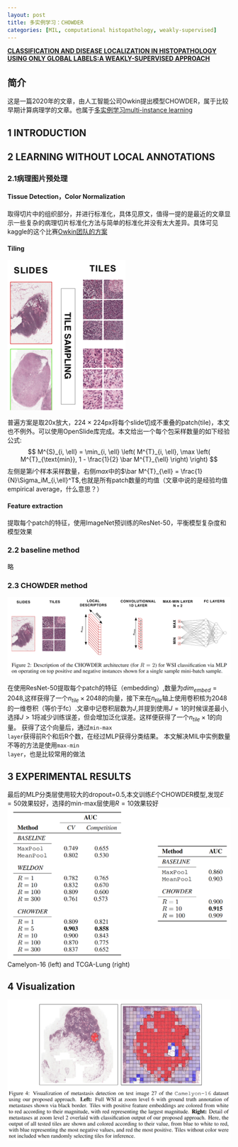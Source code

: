 ```yaml
---
layout: post
title: 多实例学习：CHOWDER
categories: [MIL, computational histopathology, weakly-supervised]
---
```



[**CLASSIFICATION AND DISEASE LOCALIZATION IN HISTOPATHOLOGY USING ONLY GLOBAL LABELS:A WEAKLY-SUPERVISED APPROACH**](https://arxiv.org/abs/1802.02212)
## 简介
这是一篇2020年的文章，由人工智能公司Owkin提出模型CHOWDER，属于比较早期计算病理学的文章。也属于[多实例学习multi-instance learning]()     

## 1 INTRODUCTION 

## 2 LEARNING WITHOUT LOCAL ANNOTATIONS

### 2.1病理图片预处理
#### Tissue Detection，Color Normalization
取得切片中的组织部分，并进行标准化，具体见原文，值得一提的是最近的文章显示一些复杂的病理切片标准化方法与简单的标准化并没有太大差异。具体可见kaggle的这个比赛[Owkin团队的方案](https://www.kaggle.com/competitions/UBC-OCEAN/discussion/466455)
#### Tiling
![alt text](/assets/image/2024-4-26-CHOWDER.md/image.png)

普遍方案是取20x放大，224 × 224px将每个slide切成不重叠的patch(tile)，本文也不例外。可以使用OpenSlide库完成。本文给出一个每个包采样数量的如下经验公式:
$$
M^{S}_{i, \ell} = \min_{i, \ell} \left( M^{T}_{i, \ell}, \max \left( M^{T}_{\text{min}}, 1 - \frac{1}{2} \bar M^{T}_{\ell} \right) \right)
$$
左侧是第$i$个样本采样数量，右侧$max$中的$\bar M^{T}_{\ell} = \frac{1}{N}\Sigma_iM_{i,\ell}^T$,也就是所有patch数量的均值（文章中说的是经验均值empirical average，什么意思？）

#### Feature extraction
提取每个patch的特征，使用ImageNet预训练的ResNet-50，平衡模型复杂度和模型效果

### 2.2 baseline method
略

### 2.3 CHOWDER method
![alt text](/assets/image/2024-4-26-CHOWDER.md/image-1.png)

在使用ResNet-50提取每个patch的特征（embedding）,数量为$dim_{embed} = 2048$,这样获得了一个$n_{tile} × 2048$的向量，接下来在$n_{tile}$轴上使用卷积核为2048的一维卷积（等价于fc）.文章中记卷积层数为$J$,并提到使用$J=1$的时候误差最小,选择$J>1$将减少训练误差，但会增加泛化误差。这样便获得了一个$n_{tile} × 1$的向量。
获得了这个向量后，通过<code>min-max layer</code>获得前R个和后R个数，在经过MLP获得分类结果。
本文解决MIL中实例数量不等的方法是使用<code>max-min layer</code>，也是比较常用的做法

## 3 EXPERIMENTAL RESULTS
最后的MLP分类层使用较大的dropout=0.5,本文训练$E$个CHOWDER模型,发现$E=50$效果较好，选择的min-max层使用$R=10$效果较好
![alt text](/assets/image/2024-4-26-CHOWDER.md/image-2.png)
Camelyon-16 (left) and TCGA-Lung (right)

## 4 Visualization
![alt text](/assets/image/2024-4-26-CHOWDER.md/image-3.png)